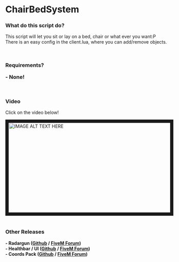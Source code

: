# ChairBedSystem

<html>
<h3>What do this script do?</h3>
<p>This script will let you sit or lay on a bed, chair or what ever you want:P
<br>There is an easy config in the client.lua, where you can add/remove objects.</p>
<br>
<h3>Requirements?<br><p>- None!</p></h3>
<br>
<h3>Video</h3>
<p>Click on the video below!</p>

<a href="https://streamable.com/doa1q" target="_blank">
<img src="https://i.gyazo.com/16da4dc3bfb0e82814247729c9e4332d.jpg" 
alt="IMAGE ALT TEXT HERE" width="540" height="280" border="10" /></a>

<br>
<br>
<h3>Other Releases</h3>
<p><b>- Radargun (<a href="https://github.com/TerbSEC/Radargun" target="_blank">Github</a> / <a href="https://forum.fivem.net/t/release-radargun-laser-gun-v1-1-huge-improvements-and-new-ui/179682" target="_blank">FiveM Forum</a>)
<br>- Healthbar / UI (<a href="https://github.com/TerbSEC/HealthbarUI" target="_blank">Github</a> / <a href="https://forum.fivem.net/t/discontinued-healthbar-ui-now-supports-vrp-and-esx-v-1-1/265693" target="_blank">FiveM Forum</a>)
<br>- Coords Pack (<a href="https://github.com/TerbSEC/FiveM-CoordsSaver" target="_blank">Github</a> / <a href="https://forum.fivem.net/t/release-coords-pack-include-copy-coords-to-clipboard-and-tpc/747132" target="_blank">FiveM Forum</a>)

</html>